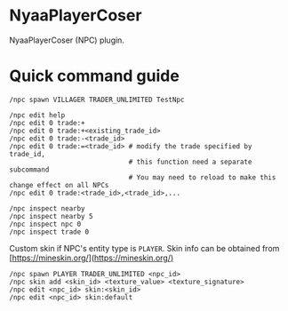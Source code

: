 # NyaaPlayerCoser
NyaaPlayerCoser (NPC) plugin.

# Quick command guide

    /npc spawn VILLAGER TRADER_UNLIMITED TestNpc
    
    /npc edit help
    /npc edit 0 trade:+
    /npc edit 0 trade:+<existing_trade_id>
    /npc edit 0 trade:-<trade_id>
    /npc edit 0 trade:=<trade_id> # modify the trade specified by trade_id,
                                  # this function need a separate subcommand
                                  # You may need to reload to make this change effect on all NPCs
    /npc edit 0 trade:<trade_id>,<trade_id>,...
    
    /npc inspect nearby
    /npc inspect nearby 5
    /npc inspect npc 0
    /npc inspect trade 0
    
Custom skin if NPC's entity type is `PLAYER`. Skin info can be obtained from [https://mineskin.org/](https://mineskin.org/)

    /npc spawn PLAYER TRADER_UNLIMITED <npc_id>
    /npc skin add <skin_id> <texture_value> <texture_signature>
    /npc edit <npc_id> skin:<skin_id>
    /npc edit <npc_id> skin:default
